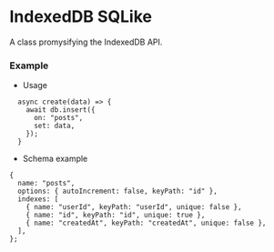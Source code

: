 # IndexedDB SQLike

A class promysifying the IndexedDB API.

### Example

- Usage

```
  async create(data) => {
    await db.insert({
      on: "posts",
      set: data,
    });
  }
```

- Schema example

```
{
  name: "posts",
  options: { autoIncrement: false, keyPath: "id" },
  indexes: [
    { name: "userId", keyPath: "userId", unique: false },
    { name: "id", keyPath: "id", unique: true },
    { name: "createdAt", keyPath: "createdAt", unique: false },
  ],
};

```
